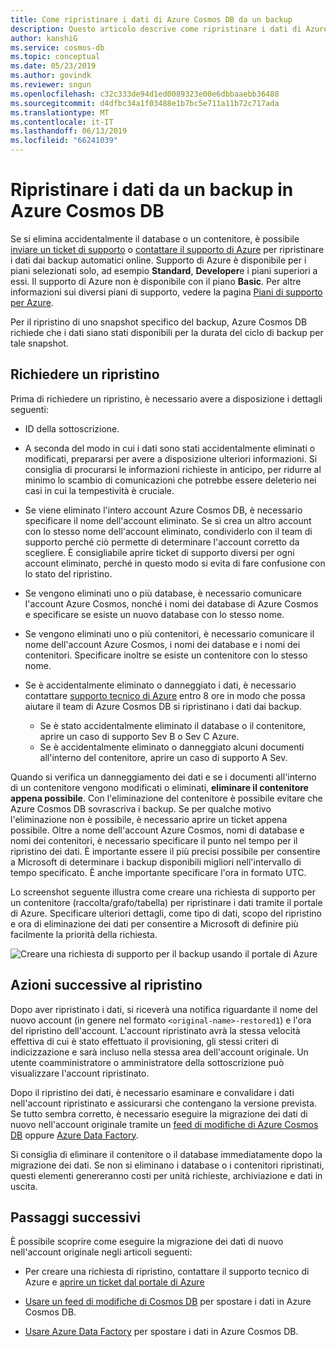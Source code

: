```yaml
---
title: Come ripristinare i dati di Azure Cosmos DB da un backup
description: Questo articolo descrive come ripristinare i dati di Azure Cosmos DB da un backup, come contattare il supporto tecnico di Azure per il ripristino dei dati e le procedure da seguire dopo il ripristino dei dati.
author: kanshiG
ms.service: cosmos-db
ms.topic: conceptual
ms.date: 05/23/2019
ms.author: govindk
ms.reviewer: sngun
ms.openlocfilehash: c32c333de94d1ed0089323e00e6dbbaaebb36488
ms.sourcegitcommit: d4dfbc34a1f03488e1b7bc5e711a11b72c717ada
ms.translationtype: MT
ms.contentlocale: it-IT
ms.lasthandoff: 06/13/2019
ms.locfileid: "66241039"
---
```

# <a name="restore-data-from-a-backup-in-azure-cosmos-db"></a>Ripristinare i dati da un backup in Azure Cosmos DB 

Se si elimina accidentalmente il database o un contenitore, è possibile [inviare un ticket di supporto]( https://portal.azure.com/?#blade/Microsoft_Azure_Support/HelpAndSupportBlade) o [contattare il supporto di Azure]( https://azure.microsoft.com/support/options/) per ripristinare i dati dai backup automatici online. Supporto di Azure è disponibile per i piani selezionati solo, ad esempio **Standard**, **Developer**e i piani superiori a essi. Il supporto di Azure non è disponibile con il piano **Basic**. Per altre informazioni sui diversi piani di supporto, vedere la pagina [Piani di supporto per Azure](https://azure.microsoft.com/support/plans/). 

Per il ripristino di uno snapshot specifico del backup, Azure Cosmos DB richiede che i dati siano stati disponibili per la durata del ciclo di backup per tale snapshot.

## <a name="request-a-restore"></a>Richiedere un ripristino

Prima di richiedere un ripristino, è necessario avere a disposizione i dettagli seguenti:

* ID della sottoscrizione.

* A seconda del modo in cui i dati sono stati accidentalmente eliminati o modificati, prepararsi per avere a disposizione ulteriori informazioni. Si consiglia di procurarsi le informazioni richieste in anticipo, per ridurre al minimo lo scambio di comunicazioni che potrebbe essere deleterio nei casi in cui la tempestività è cruciale.

* Se viene eliminato l'intero account Azure Cosmos DB, è necessario specificare il nome dell'account eliminato. Se si crea un altro account con lo stesso nome dell'account eliminato, condividerlo con il team di supporto perché ciò permette di determinare l'account corretto da scegliere. È consigliabile aprire ticket di supporto diversi per ogni account eliminato, perché in questo modo si evita di fare confusione con lo stato del ripristino.

* Se vengono eliminati uno o più database, è necessario comunicare l'account Azure Cosmos, nonché i nomi dei database di Azure Cosmos e specificare se esiste un nuovo database con lo stesso nome.

* Se vengono eliminati uno o più contenitori, è necessario comunicare il nome dell'account Azure Cosmos, i nomi dei database e i nomi dei contenitori. Specificare inoltre se esiste un contenitore con lo stesso nome.

* Se è accidentalmente eliminato o danneggiato i dati, è necessario contattare [supporto tecnico di Azure](https://azure.microsoft.com/support/options/) entro 8 ore in modo che possa aiutare il team di Azure Cosmos DB si ripristinano i dati dai backup.
  
  * Se è stato accidentalmente eliminato il database o il contenitore, aprire un caso di supporto Sev B o Sev C Azure. 
  * Se è accidentalmente eliminato o danneggiato alcuni documenti all'interno del contenitore, aprire un caso di supporto A Sev. 

Quando si verifica un danneggiamento dei dati e se i documenti all'interno di un contenitore vengono modificati o eliminati, **eliminare il contenitore appena possibile**. Con l'eliminazione del contenitore è possibile evitare che Azure Cosmos DB sovrascriva i backup. Se per qualche motivo l'eliminazione non è possibile, è necessario aprire un ticket appena possibile. Oltre a nome dell'account Azure Cosmos, nomi di database e nomi dei contenitori, è necessario specificare il punto nel tempo per il ripristino dei dati. È importante essere il più precisi possibile per consentire a Microsoft di determinare i backup disponibili migliori nell'intervallo di tempo specificato. È anche importante specificare l'ora in formato UTC. 

Lo screenshot seguente illustra come creare una richiesta di supporto per un contenitore (raccolta/grafo/tabella) per ripristinare i dati tramite il portale di Azure. Specificare ulteriori dettagli, come tipo di dati, scopo del ripristino e ora di eliminazione dei dati per consentire a Microsoft di definire più facilmente la priorità della richiesta.

![Creare una richiesta di supporto per il backup usando il portale di Azure](./media/how-to-backup-and-restore/backup-support-request-portal.png)

## <a name="post-restore-actions"></a>Azioni successive al ripristino

Dopo aver ripristinato i dati, si riceverà una notifica riguardante il nome del nuovo account (in genere nel formato `<original-name>-restored1`) e l'ora del ripristino dell'account. L'account ripristinato avrà la stessa velocità effettiva di cui è stato effettuato il provisioning, gli stessi criteri di indicizzazione e sarà incluso nella stessa area dell'account originale. Un utente coamministratore o amministratore della sottoscrizione può visualizzare l'account ripristinato.

Dopo il ripristino dei dati, è necessario esaminare e convalidare i dati nell'account ripristinato e assicurarsi che contengano la versione prevista. Se tutto sembra corretto, è necessario eseguire la migrazione dei dati di nuovo nell'account originale tramite un [feed di modifiche di Azure Cosmos DB](change-feed.md) oppure [Azure Data Factory](../data-factory/connector-azure-cosmos-db.md).

Si consiglia di eliminare il contenitore o il database immediatamente dopo la migrazione dei dati. Se non si eliminano i database o i contenitori ripristinati, questi elementi genereranno costi per unità richieste, archiviazione e dati in uscita.

## <a name="next-steps"></a>Passaggi successivi

È possibile scoprire come eseguire la migrazione dei dati di nuovo nell'account originale negli articoli seguenti:

* Per creare una richiesta di ripristino, contattare il supporto tecnico di Azure e [aprire un ticket dal portale di Azure](https://portal.azure.com/?#blade/Microsoft_Azure_Support/HelpAndSupportBlade)
* [Usare un feed di modifiche di Cosmos DB](change-feed.md) per spostare i dati in Azure Cosmos DB.

* [Usare Azure Data Factory](../data-factory/connector-azure-cosmos-db.md) per spostare i dati in Azure Cosmos DB.
